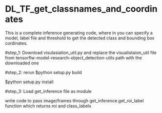 # DL_TF_get_classnames_and_coordinates
This is a complete inference generating code, where in you can specify a model, label file and threshold to get the detected class and bounding box cordinates.

#step_1:
Download visulasiation_util.py and replace the visualistaion_util file from tensorflw-model-research-object_detection-utils path with the downloaded one

#step_2: rerun 
$python setup.py build

$python setup.py install

#step_3: 
Load get_inference file as module

write code to pass image/frames through get_inference.get_roi_label function which returns roi and class_labels
